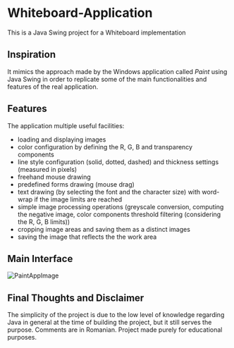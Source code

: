 # Whiteboard-Application
This is a Java Swing project for a Whiteboard implementation

## Inspiration
It mimics the approach made by the Windows application called *Paint* using Java Swing in order to replicate some of the main functionalities and features of the real application.

## Features
The application multiple useful facilities:
- loading and displaying images 
- color configuration by defining the R, G, B and transparency components
- line style configuration (solid, dotted, dashed) and thickness settings (measured in pixels)
- freehand mouse drawing
- predefined forms drawing (mouse drag)
- text drawing (by selecting the font and the character size) with word-wrap if the image limits are reached
- simple image processing operations (greyscale conversion, computing the negative image, color components threshold filtering (considering the R, G, B limits))
- cropping image areas and saving them as a distinct images
- saving the image that reflects the the work area

## Main Interface
![PaintAppImage](https://user-images.githubusercontent.com/48655807/87695145-ce19ae00-c797-11ea-92be-4ee2c57f53a5.PNG)


## Final Thoughts and Disclaimer
The simplicity of the project is due to the low level of knowledge regarding Java in general at the time of building the project, but it still serves the purpose.
Comments are in Romanian.
Project made purely for educational purposes.
